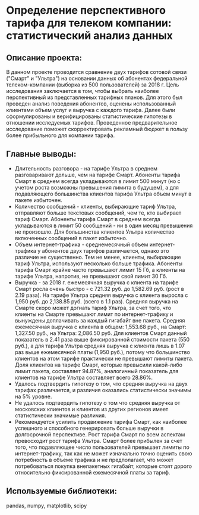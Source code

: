 
# Определение перспективного тарифа для телеком компании: статистический анализ данных
## Описание проекта:
В данном проекте проводится сравнение двух тарифов сотовой связи ("Смарт" и "Ультра") на основании данных об абонентах федеральной телеком-компании (выборка из 500 пользователей) за 2018 г. Цель исследования заключается в том, чтобы выбрать наиболее перспективный из представленных тарифных планов. Для этого был проведен анализ поведения абонентов, оценены использованный клиентами объем услуг и выручка с каждого тарифа. Далее были сформулированы и верифицированы статистические гипотезы в отношении исследуемых тарифов. Проведенное предварительное исследование поможет скорректировать рекламный бюджет в пользу более прибыльного для компании тарифа.
## Главные выводы:
* Длительность разговора - на тарифе Ультра в среднем разговаривают дольше, чем на тарифе Смарт. Абоненты тарифа Смарт в среднем всегда укладываются в лимит 500 минут (но с учетом роста возможны превышения лимита в будущем), а для подавляющего большинства клиентов тарифа Ультра объем минут в пакете избыточен.
* Количество сообщений - клиенты, выбирающие тариф Ультра, отправляют больше текстовых сообщений, чем те, кто выбирает тариф Смарт. Абоненты тарифа Смарт в среднем всегда укладываются в лимит 50 сообщений - ни в один месяц превышения не произошло. Для большинства клиентов Ультра количество включенных сообщений в пакет избыточно.
* Объем интернет-трафика - среднемесячный объем интернет-трафика у абонентов двух тарифов различается, однако это различие не существенно. Тем не менее, клиенты, выбирающие тариф Ультра, используют несколько больше трафика. Абоненты тарифа Смарт крайне часто превышают лимит 15 Гб, а клиенты на тарифе Ультра, напротив, не превышают свой лимит 30 Гб.
* Выручка - за 2018 г. ежемесячная выручка с клиента на тарифе Смарт росла очень быстро - с 721.32 руб. до 1,582.69 руб. (рост в 2.19 раза). На тарифе Ультра средняя выручка с клиента выросла с 1,950 руб. до 2,138.85 руб. (всего в 1.1 раз). Средняя выручка на Смарте скоро может догнать тариф Ультра, за счет того, что клиенты на Смарте превышают лимит по интернет-трафику и вынуждены доплачивать за каждый гигабайт вне пакета. Средняя ежемесячная выручка с клиента в общем: 1,553.68 руб., на Смарт: 1,327.50 руб., на Ультра: 2,086.50 руб. Для клиентов Смарт данный показатель в 2.41 раза выше фиксированной стоимости пакета (550 руб.), а для тарифа Ультра средняя выручка с клиента лишь в 1.07 раз выше ежемесячной платы (1,950 руб.), потому что большинство клиентов на этом тарифе практически не превышают лимиты пакета. Доля клиентов на тарифе Смарт, которые превысили какой-либо лимит пакета, составляет 94.87%, аналогичный показатель для клиентов на тарифе Ультра составляет всего 28.86%.
* Удалось подтвердить гипотезу о том, что средняя выручка на двух тарифах различается, и различия оказались статистически значимы на 5% уровне.
* Не удалось подтвердить гипотезу о том что средняя выручка от московских клиентов и клиентов из других регионов имеет статистически значимые различия.
* Рекомендуется усилить продвижение тарифа Смарт, как наиболее успешного и способного генерировать больше выручки в долгосрочной перспективе. Рост тарифа Смарт по всем аспектам превосходит рост тарифа Ультра. Смарт более прибылен за счет того, что подавляющее число пользователей превышает лимиты по интернет-трафику, так как не может изначально точно оценить свою потребность в объеме трафика и не предполагает, что может потребоваться покупка внепакетных гигабайт, которые стоят дорого относительно фиксированной ежемесячной платы за тариф.
## Используемые библиотеки:
pandas, numpy, matplotlib, scipy
